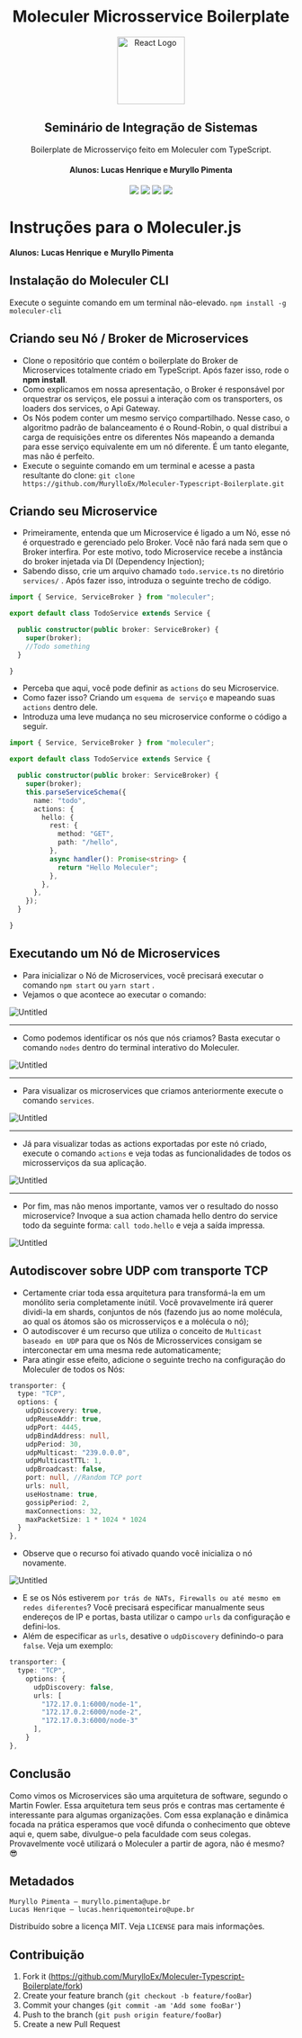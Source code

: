 <h1 align="center">Moleculer Microsservice Boilerplate</h1>
<p align="center">
  <img src="https://raw.githubusercontent.com/moleculerjs/branding/master/logo/logo.png" width="120" alt="React Logo" />
</p>
<h2 align="center">Seminário de Integração de Sistemas</h2>
<p align="center">Boilerplate de Microsserviço feito em Moleculer com TypeScript.</p>
<h4 align="center">Alunos: Lucas Henrique e Muryllo Pimenta</h4>
<p align="center">
  <img src="https://badgen.net/badge/language/TypeScript/blue?icon=label"/> 
  <img src="https://badgen.net/badge/license/MIT/green?icon=label"/>
  <img src="https://badgen.net/badge/authors/Muryllo,%20Lucas/red?icon=label"/>
  <img src="https://badgen.net/badge/backend/Moleculer/orange?icon=label"/>
</p>


# Instruções para o Moleculer.js

**Alunos:** **Lucas Henrique** **e** **Muryllo Pimenta**

## Instalação do Moleculer CLI

Execute o seguinte comando em um terminal não-elevado. `npm install -g moleculer-cli`

## Criando seu Nó / Broker de Microservices

- Clone o repositório que contém o boilerplate do Broker de Microservices totalmente criado em TypeScript. Após fazer isso, rode o **npm install**.
- Como explicamos em nossa apresentação, o Broker é responsável por orquestrar os serviços, ele possui a interação com os transporters, os loaders dos services, o Api Gateway.
- Os Nós podem conter um mesmo serviço compartilhado. Nesse caso, o algoritmo padrão de balanceamento é o Round-Robin, o qual distribui a carga de requisições entre os diferentes Nós mapeando a demanda para esse serviço equivalente em um nó diferente. É um tanto elegante, mas não é perfeito.
- Execute o seguinte comando em um terminal e acesse a pasta resultante do clone:
`git clone https://github.com/MurylloEx/Moleculer-Typescript-Boilerplate.git`

## Criando seu Microservice

- Primeiramente, entenda que um Microservice é ligado a um Nó, esse nó é orquestrado e gerenciado pelo Broker. Você não fará nada sem que o Broker interfira. Por este motivo, todo Microservice recebe a instância do broker injetada via DI (Dependency Injection);
- Sabendo disso, crie um arquivo chamado `todo.service.ts` no diretório `services/` . Após fazer isso, introduza o seguinte trecho de código.

```ts
import { Service, ServiceBroker } from "moleculer";

export default class TodoService extends Service {

  public constructor(public broker: ServiceBroker) {
    super(broker);
    //Todo something
  }

}
```

- Perceba que aqui, você pode definir as `actions` do seu Microservice.
- Como fazer isso? Criando um `esquema de serviço` e mapeando suas `actions` dentro dele.
- Introduza uma leve mudança no seu microservice conforme o código a seguir.

```ts
import { Service, ServiceBroker } from "moleculer";

export default class TodoService extends Service {

  public constructor(public broker: ServiceBroker) {
    super(broker);
    this.parseServiceSchema({
      name: "todo",
      actions: {
        hello: {
          rest: {
            method: "GET",
            path: "/hello",
          },
          async handler(): Promise<string> {
            return "Hello Moleculer";
          },
        },
      },
    });
  }

}
```

## Executando um Nó de Microservices

- Para inicializar o Nó de Microservices, você precisará executar o comando `npm start` ou `yarn start` .
- Vejamos o que acontece ao executar o comando:

![Untitled](https://i.imgur.com/fqap9Lz.png)

---

- Como podemos identificar os nós que nós criamos? Basta executar o comando `nodes` dentro do terminal interativo do Moleculer.

![Untitled](https://i.imgur.com/NaWHFdu.png)

---

- Para visualizar os microservices que criamos anteriormente execute o comando `services`.

![Untitled](https://i.imgur.com/v5jOFZ8.png)

---

- Já para visualizar todas as actions exportadas por este nó criado, execute o comando `actions` e veja todas as funcionalidades de todos os microsserviços da sua aplicação.

![Untitled](https://i.imgur.com/i51JvCq.png)

---

- Por fim, mas não menos importante, vamos ver o resultado do nosso microservice? Invoque a sua action chamada hello dentro do service todo da seguinte forma: `call todo.hello` e veja a saída impressa.

![Untitled](https://i.imgur.com/wHd9BUa.png)

## Autodiscover sobre UDP com transporte TCP

- Certamente criar toda essa arquitetura para transformá-la em um monólito seria completamente inútil. Você provavelmente irá querer dividi-la em shards, conjuntos de nós (fazendo jus ao nome molécula, ao qual os átomos são os microsserviços e a molécula o nó);
- O autodiscover é um recurso que utiliza o conceito de `Multicast baseado em UDP` para que os Nós de Microsservices consigam se interconectar em uma mesma rede automaticamente;
- Para atingir esse efeito, adicione o seguinte trecho na configuração do Moleculer de todos os Nós:

```ts
transporter: {
  type: "TCP",
  options: {
    udpDiscovery: true,
    udpReuseAddr: true,
    udpPort: 4445,
    udpBindAddress: null,
    udpPeriod: 30,
    udpMulticast: "239.0.0.0",
    udpMulticastTTL: 1,
    udpBroadcast: false,
    port: null, //Random TCP port
    urls: null,
    useHostname: true,
    gossipPeriod: 2,
    maxConnections: 32,
    maxPacketSize: 1 * 1024 * 1024            
  }
},
```

- Observe que o recurso foi ativado quando você inicializa o nó novamente.

![Untitled](https://i.imgur.com/ahSUlLQ.png)

- E se os Nós estiverem `por trás de NATs, Firewalls ou até mesmo em redes diferentes`? Você precisará especificar manualmente seus endereços de IP e portas, basta utilizar o campo `urls` da configuração e defini-los.
- Além de especificar as `urls`, desative o `udpDiscovery` definindo-o para `false`. Veja um exemplo:

```ts
transporter: {
  type: "TCP",
    options: {
      udpDiscovery: false,
      urls: [
        "172.17.0.1:6000/node-1",
        "172.17.0.2:6000/node-2",
        "172.17.0.3:6000/node-3"
      ],
    }
},
```

## Conclusão

Como vimos os Microservices são uma arquitetura de software, segundo o Martin Fowler. Essa arquitetura tem seus prós e contras mas certamente é interessante para algumas organizações. Com essa explanação e dinâmica focada na prática esperamos que você difunda o conhecimento que obteve aqui e, quem sabe, divulgue-o pela faculdade com seus colegas. Provavelmente você utilizará o Moleculer a partir de agora, não é mesmo? 😎

## Metadados

```
Muryllo Pimenta – muryllo.pimenta@upe.br
Lucas Henrique – lucas.henriquemonteiro@upe.br
```

Distribuído sobre a licença MIT. Veja ``LICENSE`` para mais informações.

## Contribuição

1. Fork it (<https://github.com/MurylloEx/Moleculer-Typescript-Boilerplate/fork>)
2. Create your feature branch (`git checkout -b feature/fooBar`)
3. Commit your changes (`git commit -am 'Add some fooBar'`)
4. Push to the branch (`git push origin feature/fooBar`)
5. Create a new Pull Request
